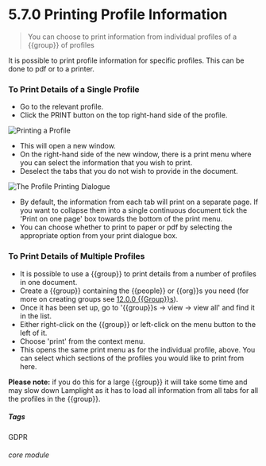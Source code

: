 # 5.7.0 <i class="fa fa-user"></i> Printing Profile Information

> You can choose to print information from individual profiles of a {{group}} of profiles




It is possible to print profile information for specific profiles. This can be done to pdf or to a printer. 

### To Print Details of a Single Profile

- Go to the relevant profile.
- Click the PRINT button on the top right-hand side of the profile. 

![Printing a Profile](5.7.0a.png)

- This will open a new window.
- On the right-hand side of the new window, there is a print menu where you can select the information that you wish to print. 
- Deselect the tabs that you do not wish to provide in the document.

![The Profile Printing Dialogue](5.7.0b.png)

- By default, the information from each tab will print on a separate page. If you want to collapse them into a single continuous document tick the 'Print on one page' box towards the bottom of the print menu. 
- You can choose whether to print to paper or pdf by selecting the appropriate option from your print dialogue box.

### To Print Details of Multiple Profiles

- It is possible to use a {{group}} to print details from a number of profiles in one document. 
- Create a {{group}} containing the {{people}} or {{org}}s you need (for more on creating groups see [12.0.0 {{Group}}s](/help/index/p/12.0.0)).
- Once it has been set up, go to '{{group}}s -> view -> view all' and find it in the list.
- Either right-click on the {{group}} or left-click on the menu button to the left of it. 
- Choose 'print' from the context menu.
- This opens the same print menu as for the individual profile, above. You can select which sections of the profiles you would like to print from here.

**Please note:** if you do this for a large {{group}} it will take some time and may slow down Lamplight as it has to load all information from all tabs for all the profiles in the {{group}}.

##### Tags
GDPR

###### core module
